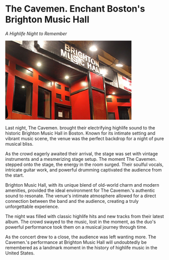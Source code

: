 # The Cavemen. Enchant Boston's Brighton Music Hall

*A Highlife Night to Remember*

![cavemen Brighton tour image](/public/tour-images-05.png)

Last night, The Cavemen. brought their electrifying highlife sound to the historic Brighton Music Hall in Boston. Known for its intimate setting and vibrant music scene, the venue was the perfect backdrop for a night of pure musical bliss.

As the crowd eagerly awaited their arrival, the stage was set with vintage instruments and a mesmerizing stage setup. The moment The Cavemen. stepped onto the stage, the energy in the room surged. Their soulful vocals, intricate guitar work, and powerful drumming captivated the audience from the start.

Brighton Music Hall, with its unique blend of old-world charm and modern amenities, provided the ideal environment for The Cavemen.'s authentic sound to resonate. The venue's intimate atmosphere allowed for a direct connection between the band and the audience, creating a truly unforgettable experience.

The night was filled with classic highlife hits and new tracks from their latest album. The crowd swayed to the music, lost in the moment, as the duo's powerful performance took them on a musical journey through time.

As the concert drew to a close, the audience was left wanting more. The Cavemen.'s performance at Brighton Music Hall will undoubtedly be remembered as a landmark moment in the history of highlife music in the United States.